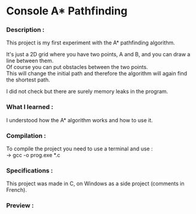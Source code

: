 # Console A* Pathfinding
  
### Description :   
This project is my first experiment with the A* pathfinding algorithm.  

It's just a 2D grid where you have two points, A and B, and you can draw a line between them.  
Of course you can put obstacles between the two points.   
This will change the initial path and therefore the algorithm will again find the shortest path.  

I did not check but there are surely memory leaks in the program.
  
### What I learned : 
I understood how the A* algorithm works and how to use it.  

### Compilation :  
To compile the project you need to use a terminal and use :  
-> gcc -o prog.exe *.c  
  
### Specifications :  
This project was made in C, on Windows as a side project (comments in French).  
  
### Preview : 
